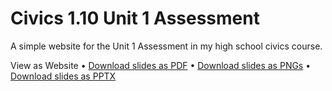 # Civics 1.10 Unit 1 Assessment

A simple website for the Unit 1 Assessment in my high school civics course.

View as Website •
[Download slides as PDF](https://github.com/valbuildr/civics-1.10-unit-1-assessment/raw/refs/heads/master/public/downloads/1.10-unit-1-assessment.pdf) •
[Download slides as PNGs](https://github.com/valbuildr/civics-1.10-unit-1-assessment/raw/refs/heads/master/public/downloads/1.10-unit-1-assessment-pngs.zip) •
[Download slides as PPTX](https://github.com/valbuildr/civics-1.10-unit-1-assessment/raw/refs/heads/master/public/downloads/1.10-unit-1-assessment.pptx)

<!-- https://valbuildr.github.io/civics-1.10-unit-1-assessment -->